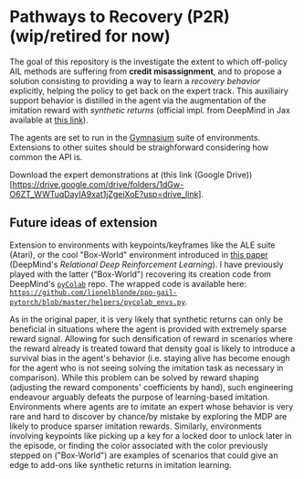 # Pathways to Recovery (P2R) (wip/retired for now)

The goal of this repository is the investigate the extent to which off-policy AIL methods are
suffering from __credit misassignment__, and to propose a solution consisting to providing a way to
learn a _recovery behavior_ explicitly, helping the policy to get back on the expert track.
This auxiliairy support behavior is distilled in the agent via the augmentation of the imitation
reward with _synthetic returns_ (official impl. from DeepMind in Jax available at [this link](
https://github.com/google-deepmind/deepmind-research/tree/master/synthetic_returns)).

The agents are set to run in the [Gymnasium](
https://gymnasium.farama.org/index.html) suite of environments.
Extensions to other suites should be straighforward considering how common the API is.

Download the expert demonstrations at
(this link (Google Drive))
[https://drive.google.com/drive/folders/1dGw-O6ZT_WWTuqDayIA9xat1jZgeiXoE?usp=drive_link].

## Future ideas of extension

Extension to environments with keypoints/keyframes like the ALE suite (Atari), or the cool
"Box-World" environment introduced in [this paper](https://arxiv.org/abs/1806.01830)
(DeepMind's _Relational Deep Reinforcement Learning_).
I have previously played with the latter ("Box-World") recovering its creation code from
DeepMind's [`pyColab`](https://github.com/google-deepmind/pycolab) repo. The wrapped code is
available here: [
`https://github.com/lionelblonde/ppo-gail-pytorch/blob/master/helpers/pycolab_envs.py`](
https://github.com/lionelblonde/ppo-gail-pytorch/blob/master/helpers/pycolab_envs.py).

As in the original paper, it is very likely that synthetic returns can only be beneficial in
situations where the agent is provided with extremely sparse reward signal. Allowing for such
densification of reward in scenarios where the reward already is treated toward that density goal
is likely to introduce a survival bias in the agent's behavior (i.e. staying alive has become
enough for the agent who is not seeing solving the imitation task as necessary in comparison).
While this problem can be solved by reward shaping (adjusting the reward components' coefficients
by hand), such engineering endeavour arguably defeats the purpose of learning-based imitation.
Environments where agents are to imitate an expert whose behavior is very rare and hard to discover
by chance/by mistake by exploring the MDP are likely to produce sparser imitation rewards.
Similarly, environments involving keypoints like picking up a key for a locked door to unlock later
in the episode, or finding the color associated with the color previously stepped on ("Box-World")
are examples of scenarios that could give an edge to add-ons like synthetic returns in imitation
learning.
